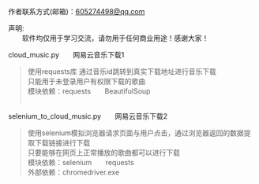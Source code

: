 作者联系方式(邮箱)：605274498@qq.com <br>

声明: <br>
　　软件均仅用于学习交流，请勿用于任何商业用途！感谢大家！<br>
	
cloud_music.py　　网易云音乐下载1<br>

>使用requests库 通过音乐id跳转到真实下载地址进行音乐下载 <br>
>只能用于未登录用户有权限下载的歌曲 <br>
>模块依赖：requests　　BeautifulSoup <br>
><br>

selenium_to_cloud_music.py　　网易云音乐下载2 <br>

>使用selenium模拟浏览器请求页面与用户点击，通过浏览器返回的数据提取下载链接进行下载 <br>
>只要能够在网页上正常播放的歌曲都可以进行下载 <br>
>模块依赖：selenium　　requests <br>
>外部依赖：chromedriver.exe <br>
